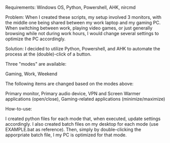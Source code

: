 Requirements: Windows OS, Python, Powershell, AHK, nircmd

Problem: When I created these scripts, my setup involved 3 monitors, with the middle one being shared between my work laptop and my gaming PC. When switching between work, playing video games, or just generally browsing while not during work hours, I would change several settings to optimize the PC accordingly.

Solution: I decided to utilize Python, Powershell, and AHK to automate the process at the (double)-click of a button. 

Three "modes" are available:

Gaming, 
Work, 
Weekend

The following items are changed based on the modes above:

Primary monitor, 
Primary audio device, 
VPN and Screen Warmer applications (open/close), 
Gaming-related applications (minimize/maximize)

How-to-use:

I created python files for each mode that, when executed, update settings accordingly. I also created batch files on my desktop for each mode (use EXAMPLE.bat as reference).
Then, simply by double-clicking the apporpriate batch file, I my PC is optimized for that mode.
